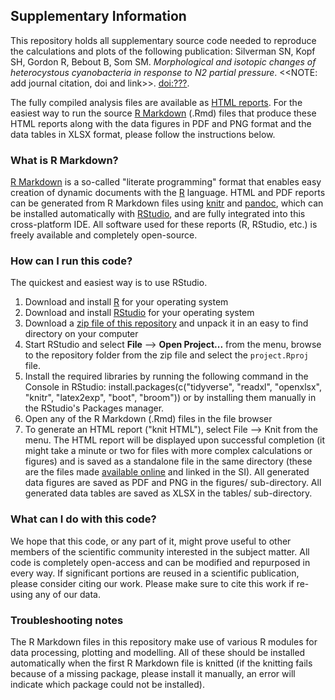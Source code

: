 ## Supplementary Information

This repository holds all supplementary source code needed to reproduce the calculations and plots of the following publication: Silverman SN, Kopf SH, Gordon R, Bebout B, Som SM. *Morphological and isotopic changes of heterocystous cyanobacteria in response to N2 partial pressure*. <<NOTE: add journal citation, doi and link>>. [doi:???](http://???).

The fully compiled analysis files are available as [HTML reports](https://2017_silverman_et_al.kopflab.org/). For the easiest way to run the source [R Markdown](http://rmarkdown.rstudio.com/) (.Rmd) files that produce these HTML reports along with the data figures in PDF and PNG format and the data tables in XLSX format, please follow the instructions below.

### What is R Markdown?

[R Markdown](http://rmarkdown.rstudio.com/) is a so-called "literate programming" format that enables easy creation of dynamic documents with the [R](http://www.r-project.org/) language. HTML and PDF reports can be generated from R Markdown files using [knitr](http://yihui.name/knitr/) and [pandoc](http://johnmacfarlane.net/pandoc/), which can be installed automatically with [RStudio](http://www.rstudio.com/), and are fully integrated into this cross-platform IDE. All software used for these reports (R, RStudio, etc.) is freely available and completely open-source. 

### How can I run this code?

The quickest and easiest way is to use RStudio.

 1. Download and install [R](http://cran.rstudio.com/) for your operating system
 1. Download and install [RStudio](http://www.rstudio.com/products/rstudio/download/) for your operating system
 1. Download a [zip file of this repository](https://github.com/KopfLab/2017_Silverman_et_al/archive/master.zip) and unpack it in an easy to find directory on your computer
 1. Start RStudio and select **File** --> **Open Project...** from the menu, browse to the repository folder from the zip file and select the `project.Rproj` file.
 1. Install the required libraries by running the following command in the Console in RStudio: install.packages(c("tidyverse", "readxl", "openxlsx", "knitr", "latex2exp", "boot", "broom")) or by installing them manually in the RStudio's Packages manager.
 1. Open any of the R Markdown (.Rmd) files in the file browser
 1. To generate an HTML report ("knit HTML"), select File --> Knit from the menu. The HTML report will be displayed upon successful completion (it might take a minute or two for files with more complex calculations or figures) and is saved as a standalone file in the same directory (these are the files made [available online](https://2017_silverman_et_al.kopflab.org/) and linked in the SI). All generated data figures are saved as PDF and PNG in the figures/ sub-directory. All generated data tables are saved as XLSX in the tables/ sub-directory.
 
### What can I do with this code?

We hope that this code, or any part of it, might prove useful to other members of the scientific community interested in the subject matter. All code is completely open-access and can be modified and repurposed in every way. If significant portions are reused in a scientific publication, please consider citing our work. Please make sure to cite this work if re-using any of our data.

### Troubleshooting notes

The R Markdown files in this repository make use of various R modules for data processing, plotting and modelling. All of these should be installed automatically when the first R Markdown file is knitted (if the knitting fails because of a missing package, please install it manually, an error will indicate which package could not be installed). 
 
